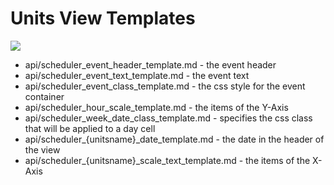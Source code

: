 Units View Templates
==============

<img src="api/units_view_templates.png"/>

- api/scheduler_event_header_template.md - the event header
- api/scheduler_event_text_template.md - the event text
- api/scheduler_event_class_template.md - the css style for the event container
- api/scheduler_hour_scale_template.md - the items of the Y-Axis
- api/scheduler_week_date_class_template.md - specifies the css class that will be applied to a day cell
- api/scheduler_{unitsname}_date_template.md - the date in the header of the view
- api/scheduler_{unitsname}_scale_text_template.md - the items of the X-Axis






